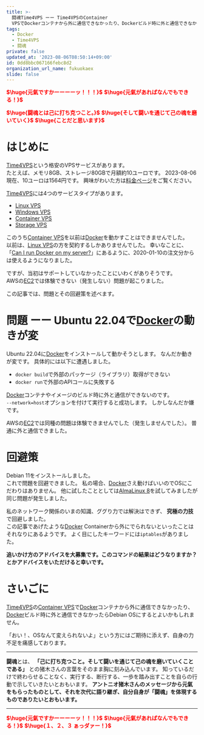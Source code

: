 ```yaml
---
title: >-
  闘魂Time4VPS ーー Time4VPSのContainer
  VPSでDockerコンテナから外に通信できなかったり、Dockerビルド時に外と通信できなかったらDebian OSにするとよいかもしれません
tags:
  - Docker
  - Time4VPS
  - 闘魂
private: false
updated_at: '2023-08-06T08:50:14+09:00'
id: 0dd8bbc067166febc8d2
organization_url_name: fukuokaex
slide: false
---
```

<b><font color="red">$\huge{元氣ですかーーーーッ！！！}$</font></b>
<b><font color="red">$\huge{元氣があればなんでもできる！}$</font></b>

<b><font color="red">$\huge{闘魂とは己に打ち克つこと。}$</font></b>
<b><font color="red">$\huge{そして闘いを通じて己の魂を磨いていく}$</font></b>
<b><font color="red">$\huge{ことだと思います}$</font></b>

# はじめに

[Time4VPS](https://www.time4vps.com/)という格安のVPSサービスがあります。  
たとえば、メモリ8GB、ストレージ80GBで月額約10ユーロです。
2023-08-06現在、10ユーロは1564円です。
興味がわいた方は[料金ページ](https://www.time4vps.com/container-vps/#annually)をご覧ください。  

[Time4VPS](https://www.time4vps.com/)には4つのサービスタイプがあります。  

- [Linux VPS](https://www.time4vps.com/linux-vps/)
- [Windows VPS](https://www.time4vps.com/windows-vps/)
- [Container VPS](https://www.time4vps.com/container-vps/)
- [Storage VPS](https://www.time4vps.com/storage-vps/)

このうち[Container VPS](https://www.time4vps.com/container-vps/)を以前は[Docker](https://www.docker.com/)を動かすことはできませんでした。  
以前は、[Linux VPS](https://www.time4vps.com/linux-vps/)の方を契約するしかありませんでした。
幸いなことに、「[Can I run Docker on my server?](https://www.time4vps.com/knowledgebase/can-i-run-docker-on-my-server/)」にあるように、2020-01-10の注文分からは使えるようになりました。

ですが、当初はサポートしていなかったことにいわくがありそうです。  
AWSの[EC2](https://aws.amazon.com/jp/ec2/)では体験できない（発生しない）問題が起こりました。  

この記事では、問題とその回避策を述べます。 

# 問題 ーー Ubuntu 22.04で[Docker](https://www.docker.com/)の動きが変

 Ubuntu 22.04に[Docker](https://www.docker.com/)をインストールして動かそうとします。
 なんだか動きが変です。
 具体的には以下に遭遇しました。

 - `docker build`で外部のパッケージ（ライブラリ）取得ができない
 - `docker run`で外部のAPIコールに失敗する

[Docker](https://www.docker.com/)コンテナやイメージのビルド時に外と通信ができないのです。  
 `--network=host`オプションを付けて実行すると成功します。
 しかしなんだか嫌です。

 AWSの[EC2](https://aws.amazon.com/jp/ec2/)では同種の問題は体験できませんでした（発生しませんでした）。
 普通に外と通信できました。

 # 回避策

Debian 11をインストールしました。  
これで問題を回避できました。
私の場合、[Docker](https://www.docker.com/)さえ動けばいいのでOSにこだわりはありません。
他に試したこととしては[AlmaLinux 8](https://almalinux.org/ja/)を試してみましたが同じ問題が発生しました。

私のネットワーク関係のいまの知識、ググり力では解決はできず、 **究極の力技** で回避しました。  
この記事であげたような[Docker](https://www.docker.com/) Containerから外にでられないといったことはそれなりにあるようです。
よく目にしたキーワードには`iptables`がありました。

**追いかけ方のアドバイスを大募集です。このコマンドの結果はどうなりますか？　とかアドバイスをいただけると幸いです。**

# さいごに

[Time4VPS](https://www.time4vps.com/)の[Container VPS](https://www.time4vps.com/container-vps/)で[Docker](https://www.docker.com/)コンテナから外に通信できなかったり、[Docker](https://www.docker.com/)ビルド時に外と通信できなかったらDebian OSにするとよいかもしれません。

「おい！、OSなんて変えられないよ」という方にはご期待に添えず、自身の力不足を痛感しております。

---


**闘魂**とは、  **「己に打ち克つこと。そして闘いを通じて己の魂を磨いていくことである」** との猪木さんの言葉をそのまま胸に刻み込んでいます。
知っているだけで終わらせることなく、実行する、断行する、一歩を踏み出すことを自らの行動で示していきたいとおもいます。
**アントニオ猪木さんのメッセージから元氣をもらったものとして、それを次代に語り継ぎ、自分自身が「闘魂」を体現するものでありたいとおもいます。**

---

<b><font color="red">$\huge{元氣ですかーーーーッ！！！}$</font></b>
<b><font color="red">$\huge{元氣があればなんでもできる！}$</font></b>
<b><font color="red">$\huge{１、２、３ ぁっダァー！}$</font></b>

